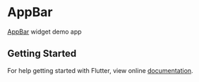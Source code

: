 # AppBar

[AppBar](https://docs.flutter.io/flutter/material/AppBar-class.html) widget demo app

## Getting Started

For help getting started with Flutter, view online
[documentation](https://flutter.io/).
